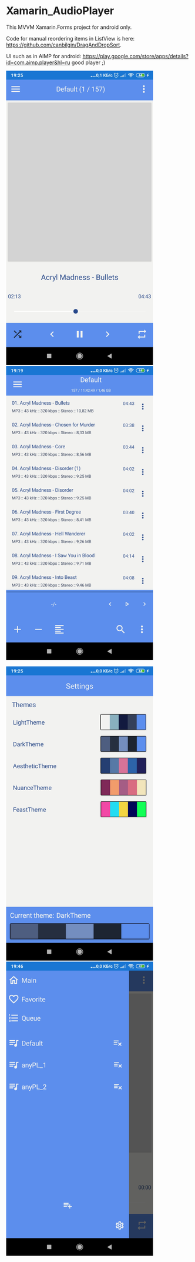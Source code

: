 # Xamarin_AudioPlayer
 
 This MVVM Xamarin.Forms project for android only.
 
 Code for manual reordering items in ListView is here: https://github.com/canbilgin/DragAndDropSort. 
 
 UI such as in AIMP for android: https://play.google.com/store/apps/details?id=com.aimp.player&hl=ru good player ;)
  
  <img src="https://github.com/Enotski/xAudioPlayer/blob/master/Screenshots/1.jpg" width="400">    <img src="https://github.com/Enotski/xAudioPlayer/blob/master/Screenshots/2.jpg" width="400">   
  
  <img src="https://github.com/Enotski/xAudioPlayer/blob/master/Screenshots/3.jpg" width="400">    <img src="https://github.com/Enotski/xAudioPlayer/blob/master/Screenshots/4.jpg" width="400">   
